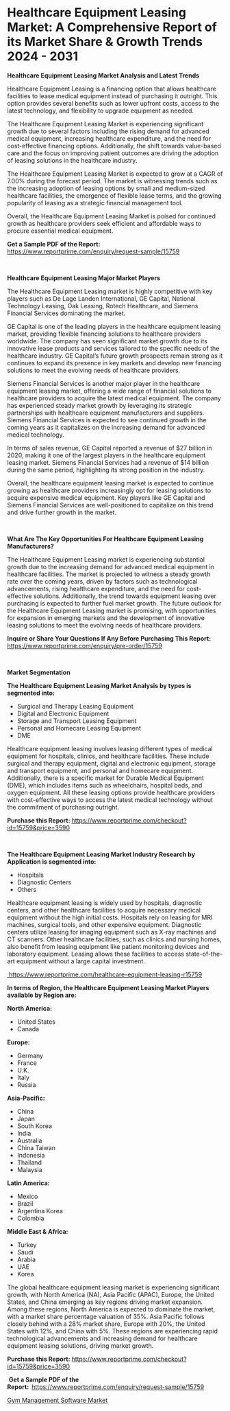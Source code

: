<p><h1>Healthcare Equipment Leasing Market: A Comprehensive Report of its Market Share & Growth Trends 2024 - 2031</h1></p><p><strong>Healthcare Equipment Leasing Market Analysis and Latest Trends</strong></p>
<p><p>Healthcare Equipment Leasing is a financing option that allows healthcare facilities to lease medical equipment instead of purchasing it outright. This option provides several benefits such as lower upfront costs, access to the latest technology, and flexibility to upgrade equipment as needed.</p><p>The Healthcare Equipment Leasing Market is experiencing significant growth due to several factors including the rising demand for advanced medical equipment, increasing healthcare expenditure, and the need for cost-effective financing options. Additionally, the shift towards value-based care and the focus on improving patient outcomes are driving the adoption of leasing solutions in the healthcare industry.</p><p>The Healthcare Equipment Leasing Market is expected to grow at a CAGR of 7.00% during the forecast period. The market is witnessing trends such as the increasing adoption of leasing options by small and medium-sized healthcare facilities, the emergence of flexible lease terms, and the growing popularity of leasing as a strategic financial management tool.</p><p>Overall, the Healthcare Equipment Leasing Market is poised for continued growth as healthcare providers seek efficient and affordable ways to procure essential medical equipment.</p></p>
<p><strong>Get a Sample PDF of the Report:&nbsp;</strong> <a href="https://www.reportprime.com/enquiry/request-sample/15759">https://www.reportprime.com/enquiry/request-sample/15759</a></p>
<p>&nbsp;</p>
<p><strong>Healthcare Equipment Leasing Major Market Players</strong></p>
<p><p>The Healthcare Equipment Leasing market is highly competitive with key players such as De Lage Landen International, GE Capital, National Technology Leasing, Oak Leasing, Rotech Healthcare, and Siemens Financial Services dominating the market.</p><p>GE Capital is one of the leading players in the healthcare equipment leasing market, providing flexible financing solutions to healthcare providers worldwide. The company has seen significant market growth due to its innovative lease products and services tailored to the specific needs of the healthcare industry. GE Capital’s future growth prospects remain strong as it continues to expand its presence in key markets and develop new financing solutions to meet the evolving needs of healthcare providers.</p><p>Siemens Financial Services is another major player in the healthcare equipment leasing market, offering a wide range of financial solutions to healthcare providers to acquire the latest medical equipment. The company has experienced steady market growth by leveraging its strategic partnerships with healthcare equipment manufacturers and suppliers. Siemens Financial Services is expected to see continued growth in the coming years as it capitalizes on the increasing demand for advanced medical technology.</p><p>In terms of sales revenue, GE Capital reported a revenue of $27 billion in 2020, making it one of the largest players in the healthcare equipment leasing market. Siemens Financial Services had a revenue of $14 billion during the same period, highlighting its strong position in the industry.</p><p>Overall, the healthcare equipment leasing market is expected to continue growing as healthcare providers increasingly opt for leasing solutions to acquire expensive medical equipment. Key players like GE Capital and Siemens Financial Services are well-positioned to capitalize on this trend and drive further growth in the market.</p></p>
<p>&nbsp;</p>
<p><strong>What Are The Key Opportunities For Healthcare Equipment Leasing Manufacturers?</strong></p>
<p><p>The Healthcare Equipment Leasing market is experiencing substantial growth due to the increasing demand for advanced medical equipment in healthcare facilities. The market is projected to witness a steady growth rate over the coming years, driven by factors such as technological advancements, rising healthcare expenditure, and the need for cost-effective solutions. Additionally, the trend towards equipment leasing over purchasing is expected to further fuel market growth. The future outlook for the Healthcare Equipment Leasing market is promising, with opportunities for expansion in emerging markets and the development of innovative leasing solutions to meet the evolving needs of healthcare providers.</p></p>
<p><strong>Inquire or Share Your Questions If Any Before Purchasing This Report:</strong> <a href="https://www.reportprime.com/enquiry/pre-order/15759">https://www.reportprime.com/enquiry/pre-order/15759</a></p>
<p>&nbsp;</p>
<p><strong>Market Segmentation</strong></p>
<p><strong>The Healthcare Equipment Leasing Market Analysis by types is segmented into:</strong></p>
<p><ul><li>Surgical and Therapy Leasing Equipment</li><li>Digital and Electronic Equipment</li><li>Storage and Transport Leasing Equipment</li><li>Personal and Homecare Leasing Equipment</li><li>DME</li></ul></p>
<p><p>Healthcare equipment leasing involves leasing different types of medical equipment for hospitals, clinics, and healthcare facilities. These include surgical and therapy equipment, digital and electronic equipment, storage and transport equipment, and personal and homecare equipment. Additionally, there is a specific market for Durable Medical Equipment (DME), which includes items such as wheelchairs, hospital beds, and oxygen equipment. All these leasing options provide healthcare providers with cost-effective ways to access the latest medical technology without the commitment of purchasing outright.</p></p>
<p><strong>Purchase this Report:&nbsp;</strong><a href="https://www.reportprime.com/checkout?id=15759&price=3590">https://www.reportprime.com/checkout?id=15759&price=3590</a></p>
<p>&nbsp;</p>
<p><strong>The Healthcare Equipment Leasing Market Industry Research by Application is segmented into:</strong></p>
<p><ul><li>Hospitals</li><li>Diagnostic Centers</li><li>Others</li></ul></p>
<p><p>Healthcare equipment leasing is widely used by hospitals, diagnostic centers, and other healthcare facilities to acquire necessary medical equipment without the high initial costs. Hospitals rely on leasing for MRI machines, surgical tools, and other expensive equipment. Diagnostic centers utilize leasing for imaging equipment such as X-ray machines and CT scanners. Other healthcare facilities, such as clinics and nursing homes, also benefit from leasing equipment like patient monitoring devices and laboratory equipment. Leasing allows these facilities to access state-of-the-art equipment without a large capital investment.</p></p>
<p><a href="https://www.reportprime.com/healthcare-equipment-leasing-r15759">&nbsp;https://www.reportprime.com/healthcare-equipment-leasing-r15759</a></p>
<p><strong>In terms of Region, the Healthcare Equipment Leasing Market Players available by Region are:</strong></p>
<p>
    <p> <strong> North America: </strong>
        <ul>
            <li>United States</li>
            <li>Canada</li>
        </ul>
        </p> 
    <p> <strong> Europe: </strong>
        <ul>
            <li>Germany</li>
            <li>France</li>
            <li>U.K.</li>
            <li>Italy</li>
            <li>Russia</li>
        </ul>
        </p> 
    <p> <strong> Asia-Pacific: </strong>
        <ul>
            <li>China</li>
            <li>Japan</li>
            <li>South Korea</li>
            <li>India</li>
            <li>Australia</li>
            <li>China Taiwan</li>
            <li>Indonesia</li>
            <li>Thailand</li>
            <li>Malaysia</li>
        </ul>
        </p> 
    <p> <strong> Latin America: </strong>
        <ul>
            <li>Mexico</li>
            <li>Brazil</li>
            <li>Argentina Korea</li>
            <li>Colombia</li>
        </ul>
        </p> 
    <p> <strong> Middle East & Africa: </strong>
        <ul>
            <li>Turkey</li>
            <li>Saudi</li>
            <li>Arabia</li>
            <li>UAE</li>
            <li>Korea</li>
        </ul>
    </p>
    </p>
<p><p>The global healthcare equipment leasing market is experiencing significant growth, with North America (NA), Asia Pacific (APAC), Europe, the United States, and China emerging as key regions driving market expansion. Among these regions, North America is expected to dominate the market, with a market share percentage valuation of 35%. Asia Pacific follows closely behind with a 28% market share, Europe with 20%, the United States with 12%, and China with 5%. These regions are experiencing rapid technological advancements and increasing demand for healthcare equipment leasing solutions, driving market growth.</p></p>
<p><strong>Purchase this Report: </strong><a href="https://www.reportprime.com/checkout?id=15759&price=3590">https://www.reportprime.com/checkout?id=15759&price=3590</a></p>
<p>&nbsp;<strong>Get a Sample PDF of the Report:&nbsp;&nbsp;</strong><a href="https://www.reportprime.com/enquiry/request-sample/15759">https://www.reportprime.com/enquiry/request-sample/15759</a></p>
<p><strong></strong></p>
<p><p><a href="https://github.com/RoccoManning/Market-Research-Report-List-4/blob/main/gym-management-software-market.md">Gym Management Software Market</a></p></p>